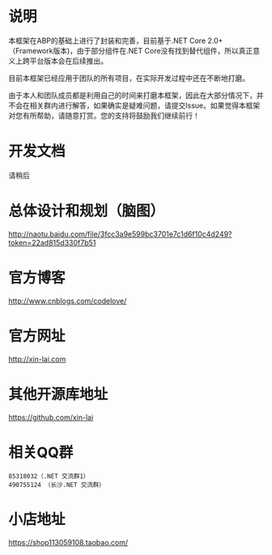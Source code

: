 # 说明
本框架在ABP的基础上进行了封装和完善，目前基于.NET Core 2.0+（Framework版本)，由于部分组件在.NET Core没有找到替代组件，所以真正意义上跨平台版本会在后续推出。

目前本框架已经应用于团队的所有项目，在实际开发过程中还在不断地打磨。

由于本人和团队成员都是利用自己的时间来打磨本框架，因此在大部分情况下，并不会在相关群内进行解答，如果确实是疑难问题，请提交Issue。如果觉得本框架对您有所帮助，请随意打赏。您的支持将鼓励我们继续前行！

# 开发文档
请稍后

# 总体设计和规划（脑图）
http://naotu.baidu.com/file/3fcc3a9e599bc3701e7c1d6f10c4d249?token=22ad815d330f7b51

# 官方博客
http://www.cnblogs.com/codelove/

# 官方网址
http://xin-lai.com

# 其他开源库地址
https://github.com/xin-lai

# 相关QQ群
    85318032（.NET 交流群1）
    490755124 （长沙.NET 交流群）

# 小店地址
https://shop113059108.taobao.com/